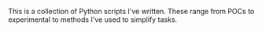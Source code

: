 This is a collection of Python scripts I've written. These range from POCs to experimental to methods I've used to simplify tasks.
